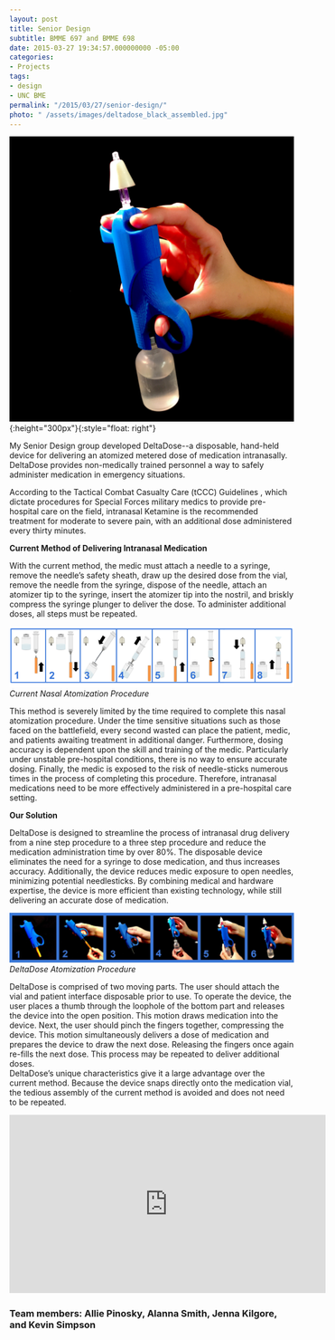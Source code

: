 ```yaml
---
layout: post
title: Senior Design
subtitle: BMME 697 and BMME 698
date: 2015-03-27 19:34:57.000000000 -05:00
categories:
- Projects
tags:
- design
- UNC BME
permalink: "/2015/03/27/senior-design/"
photo: " /assets/images/deltadose_black_assembled.jpg"
---
```

![DeltaDose_black_Assembled]( /assets/images/deltadose_black_assembled.jpg){:height="300px"}{:style="float: right"}

My Senior Design group developed DeltaDose--a disposable, hand-held device for delivering an atomized metered dose of medication intranasally. DeltaDose provides non-medically trained personnel a way to safely administer medication in emergency situations.


According to the Tactical Combat Casualty Care (tCCC) Guidelines , which dictate procedures for Special Forces military medics to provide pre-hospital care on the field, intranasal Ketamine is the recommended treatment for moderate to severe pain, with an additional dose administered every thirty minutes.

**Current Method of Delivering Intranasal Medication**

With the current method, the medic must attach a needle to a syringe, remove the needle’s safety sheath, draw up the desired dose from the vial, remove the needle from the syringe, dispose of the needle, attach an atomizer tip to the syringe, insert the atomizer tip into the nostril, and briskly compress the syringe plunger to deliver the dose. To administer additional doses, all steps must be repeated.

![Current Nasal Atomization Procedure]( /assets/images/current-nasal-atomization-procedure.png)
*Current Nasal Atomization Procedure*

This method is severely limited by the time required to complete this nasal atomization procedure. Under the time sensitive situations such as those faced on the battlefield, every second wasted can place the patient, medic, and patients awaiting treatment in additional danger. Furthermore, dosing accuracy is dependent upon the skill and training of the medic. Particularly under unstable pre-hospital conditions, there is no way to ensure accurate dosing. Finally, the medic is exposed to the risk of needle-sticks numerous times in the process of completing this procedure. Therefore, intranasal medications need to be more effectively administered in a pre-hospital care setting.

**Our Solution**

DeltaDose is designed to streamline the process of intranasal drug delivery from a nine step procedure to a three step procedure and reduce the medication administration time by over 80%. The disposable device eliminates the need for a syringe to dose medication, and thus increases accuracy. Additionally, the device reduces medic exposure to open needles, minimizing potential needlesticks. By combining medical and hardware expertise, the device is more efficient than existing technology, while still delivering an accurate dose of medication.

![DeltaDose Atomization Procedure]( /assets/images/deltadose-atomization-procedure.png)
*DeltaDose Atomization Procedure*

DeltaDose is comprised of two moving parts. The user should attach the vial and patient interface disposable prior to use. To operate the device, the user places a thumb through the loophole of the bottom part and releases the device into the open position. This motion draws medication into the device. Next, the user should pinch the fingers together, compressing the device. This motion simultaneously delivers a dose of medication and prepares the device to draw the next dose. Releasing the fingers once again re-fills the next dose. This process may be repeated to deliver additional doses.  
DeltaDose’s unique characteristics give it a large advantage over the current method. Because the device snaps directly onto the medication vial, the tedious assembly of the current method is avoided and does not need to be repeated.


<iframe width="560" height="315" src="https://www.youtube.com/embed/TNkaKnGUSoc" frameborder="0" allow="accelerometer; autoplay; encrypted-media; gyroscope; picture-in-picture" allowfullscreen></iframe>

<!-- [DeltaSquad Poster](/assets/pdfs/deltasquad-poster.pdf) -->

### Team members: Allie Pinosky, Alanna Smith, Jenna Kilgore, and Kevin Simpson
